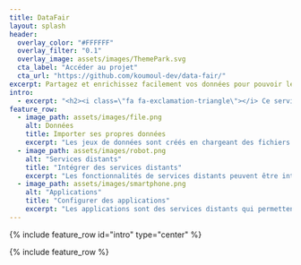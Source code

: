 ```yaml
---
title: DataFair
layout: splash
header:
  overlay_color: "#FFFFFF"
  overlay_filter: "0.1"
  overlay_image: assets/images/ThemePark.svg
  cta_label: "Accéder au projet"
  cta_url: "https://github.com/koumoul-dev/data-fair/"
excerpt: Partagez et enrichissez facilement vos données pour pouvoir les utiliser dans des applications dédiées.
intro:
  - excerpt: "<h2><i class=\"fa fa-exclamation-triangle\"></i> Ce service et sa documentation sont en cours développement</h2>Ce service permet d'exposer facilement ses données via une API web, **contractualisée et documentée**, ce qui permet de les rendre **Faciles à trouver**, **Accessibles**, **Interopérables** et **Réutilisables** (FAIR). Le partage des données peut se faire en mode privé ou public (opendata)."
feature_row:
  - image_path: assets/images/file.png
    alt: Données
    title: Importer ses propres données
    excerpt: "Les jeux de données sont créés en chargeant des fichiers. Ils sont stockés, analysés et un schéma de données est déduit. Les données sont ensuite indexées suivant ce schéma et peuvent être requêtées au travers d'une API Rest. Les champs du schéma peuvent être sémantisés, ce qui permet ensuite d'enrichir les données et de les réutiliser dans des applications dédiées."
  - image_path: assets/images/robot.png
    alt: "Services distants"
    title: "Intégrer des services distants"
    excerpt: "Les fonctionnalités de services distants peuvent être intégrées facilement. Le service stocke les informations d'accès et permet de réappliquer des permissions sur chaque fonctionnalité. On peut grâce à ce mécanisme enrichir facilement ses propres données avec d'autres données. Des non informaticiens peuvent utiliser facilement des APIs tierces avec leurs propres données."
  - image_path: assets/images/smartphone.png
    alt: "Applications"
    title: "Configurer des applications"
    excerpt: "Les applications sont des services distants qui permettent d'exploiter au maximum le potentiel des données. Grâce à la sémantisation, on peut déterminer les applications les plus appropriées aux données que l'on manipule. Il ne reste alors plus qu'à les configurer pour pouvoir les utiliser."
---
```

{% include feature_row id="intro" type="center" %}

{% include feature_row %}
